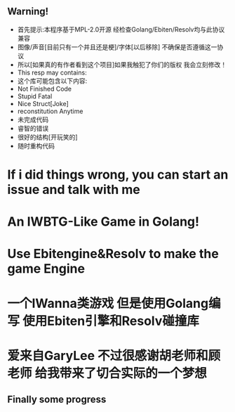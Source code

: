 ## Warning!
- 首先提示:本程序基于MPL-2.0开源 经检查Golang/Ebiten/Resolv均与此协议兼容
- 图像/声音[目前只有一个并且还是梗]/字体[以后移除] 不确保是否遵循这一协议
- 所以[如果真的有作者看到这个项目]如果我触犯了你们的版权 我会立刻修改！
- This resp may contains:
- 这个库可能包含以下内容:
- Not Finished Code
- Stupid Fatal
- Nice Struct[Joke]
- reconstitution Anytime
- 未完成代码
- 睿智的错误
- 很好的结构[开玩笑的]
- 随时重构代码
# If i did things wrong, you can start an issue and talk with me
# An IWBTG-Like Game in Golang!
# Use Ebitengine&Resolv to make the game Engine
# 一个IWanna类游戏 但是使用Golang编写 使用Ebiten引擎和Resolv碰撞库
# 爱来自GaryLee 不过很感谢胡老师和顾老师 给我带来了切合实际的一个梦想
## Finally some progress